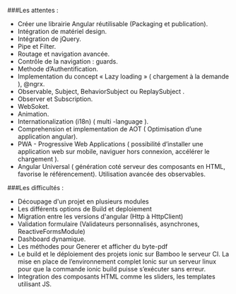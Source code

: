 ###Les attentes :
- Créer une librairie Angular réutilisable (Packaging et publication). 
- Intégration de matériel design.
- Intégration de jQuery.
- Pipe et Filter.
- Routage et navigation avancée.
- Contrôle de  la navigation : guards. 
- Methode d’Authentification.
- Implementation du concept « Lazy loading » ( chargement à la demande ), @ngrx.
- Observable, Subject, BehaviorSubject ou ReplaySubject .
- Observer et Subscription.
- WebSoket.
- Animation.
- Internationalization (i18n) ( multi -language ).
- Comprehension et implementation de  AOT ( Optimisation d’une application angular).
- PWA - Progressive Web Applications (  possibilité d’installer une application web sur mobile, naviguer hors connexion, accélérer le chargement ). 
- Angular Universal ( génération coté serveur des composants en HTML, favorise le référencement).
Utilisation avancée des observables.

###Les difficultés :
- Découpage d'un projet en plusieurs modules
- Les différents options de Build et deploiement
- Migration entre les versions d'angular (Http à HttpClient)
- Validation formulaire (Validateurs personnalisés, asynchrones, ReactiveFormsModule)
- Dashboard dynamique.
- Les  méthodes pour Generer et afficher du byte-pdf
- Le build et le déploiement des projets ionic sur Bamboo le serveur CI. La mise en place de l’environnement complet Ionic sur un serveur linux pour que la commande ionic build puisse s’exécuter sans erreur. 
- Integration des composants HTML comme les sliders, les templates utilisant JS.